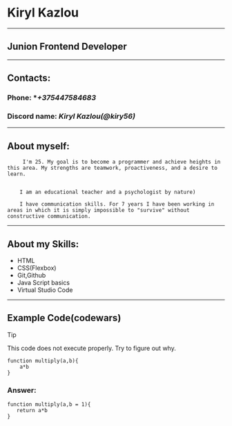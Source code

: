 # Kiryl Kazlou
---
## Junion Frontend Developer
---
## Contacts:
### Phone:  **+375447584683*
### Discord name: *Kiryl Kazlou(@kiry56)*
---
## About myself:



         I'm 25. My goal is to become a programmer and achieve heights in this area. My strengths are teamwork, proactiveness, and a desire to learn.


        I am an educational teacher and a psychologist by nature)

        I have communication skills. For 7 years I have been working in areas in which it is simply impossible to "survive" without constructive communication.

---

## About my Skills:

* HTML
* CSS(Flexbox)
* Git,Github
* Java Script basics
* Virtual Studio Code
---

## Example Code(codewars)

> [!TIP]
> This code does not execute properly. Try to figure out why.
        
    function multiply(a,b){
        a*b
    }
### Answer:
        
    function multiply(a,b = 1){
       return a*b
    }